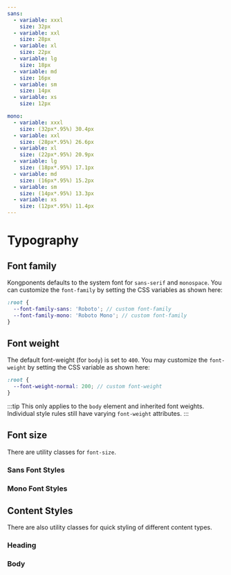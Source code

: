 ```yaml
---
sans:
  - variable: xxxl
    size: 32px
  - variable: xxl
    size: 28px
  - variable: xl
    size: 22px
  - variable: lg
    size: 18px
  - variable: md
    size: 16px
  - variable: sm
    size: 14px
  - variable: xs
    size: 12px

mono:
  - variable: xxxl
    size: (32px*.95%) 30.4px
  - variable: xxl
    size: (28px*.95%) 26.6px
  - variable: xl
    size: (22px*.95%) 20.9px
  - variable: lg
    size: (18px*.95%) 17.1px
  - variable: md
    size: (16px*.95%) 15.2px
  - variable: sm
    size: (14px*.95%) 13.3px
  - variable: xs
    size: (12px*.95%) 11.4px
---
```


# Typography

## Font family

Kongponents defaults to the system font for `sans-serif` and `monospace`. You can customize the `font-family` by setting the CSS variables as shown here:

```scss
:root {
  --font-family-sans: 'Roboto'; // custom font-family
  --font-family-mono: 'Roboto Mono'; // custom font-family
}
```

## Font weight

The default font-weight (for `body`) is set to `400`. You may customize the `font-weight` by setting the CSS variable as shown here:

```scss
:root {
  --font-weight-normal: 200; // custom font-weight
}
```

:::tip
This only applies to the `body` element and inherited font weights. Individual style rules still have varying `font-weight` attributes.
:::

## Font size

There are utility classes for `font-size`.

### Sans Font Styles

<div>
  <TypographyBlock
    v-for="(font, key, i) in frontmatter.sans"
    :key="i"
    prefix="type-"
    :font-size="font.size"
    :variable-name="font.variable" />
</div>

### Mono Font Styles

<div>
  <TypographyBlock
    v-for="(font, key, i) in frontmatter.mono"
    :key="i"
    font-type="mono"
    prefix="type-"
    :font-size="font.size"
    :variable-name="font.variable" />
</div>

## Content Styles

There are also utility classes for quick styling of different content types.

### Heading

<div>
  <TypographyBlock
    v-if="headingStyles.length"
    v-for="className in headingStyles"
    :key="className"
    :styleClasses="className"
    :variable-name="className" />
</div>

### Body

<div>
  <TypographyBlock
    v-if="bodyStyles.length"
    v-for="className in bodyStyles"
    :key="className"
    :styleClasses="className"
    :variable-name="className" />
</div>

<script setup lang="ts">
import { onBeforeMount, ref } from 'vue'
import { useData } from 'vitepress'
import TypographyBlock from '@vitepress/components/TypographyBlock.vue'

const { page, frontmatter } = useData()
const headingStyles = ref([])
const bodyStyles = ref([])

onBeforeMount(() => {
  const styles = [
    // heading
    'style-heading-1',
    'style-heading-2',
    'style-heading-3',
    'style-heading-4',
    // body
    'style-body-lg-bold',
    'style-body-lg',
    'style-body-md-bold',
    'style-body-md',
    'style-body-sm-bold',
    'style-body-sm',
    'style-body-link',
    'style-body-bc',
    'style-body-code',
    'style-body-tiny',
  ]

  headingStyles.value = styles.filter(i => i.includes('heading'))
  bodyStyles.value = styles.filter(i => i.includes('body'))
})
</script>
